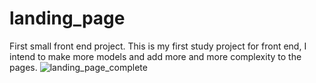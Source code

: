 # landing_page
First small front end project.
This is my first study project for front end, I intend to make more models and add more and more complexity to the pages.
![landing_page_complete](https://user-images.githubusercontent.com/64862566/216770732-77ebaf7e-5f66-42cb-99cc-0860df5b18a0.png)
